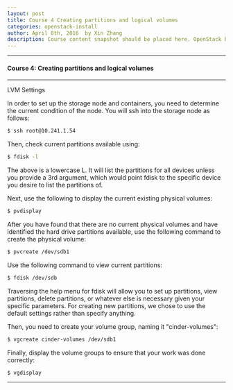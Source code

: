 ```yaml
---
layout: post
title: Course 4 Creating partitions and logical volumes
categories: openstack-install
author: April 8th, 2016  by Xin Zhang
description: Course content snapshot should be placed here. OpenStack began in 2010 as a joint project of Rackspace Hosting and NASA.
---
```


***

#### Course 4: Creating partitions and logical volumes #

* * *

LVM Settings

In order to set up the storage node and containers, you need to determine the current condition of the node. You will ssh into the storage node as follows:

```sh
$ ssh root@10.241.1.54
```

Then, check current partitions available using:

```sh
$ fdisk -l
```

The above is a lowercase L. It will list the partitions for all devices unless you provide a 3rd argument, which would point fdisk to the specific device you desire to list the partitions of.

Next, use the following to display the current existing physical volumes:

```sh
$ pvdisplay
```

After you have found that there are no current physical volumes and have identified the hard drive partitions available, use the following command to create the physical volume:

```sh
$ pvcreate /dev/sdb1
```

Use the following command to view current partitions:

```sh
$ fdisk /dev/sdb
```

Traversing the help menu for fdisk will allow you to set up partitions, view partitions, delete partitions, or whatever else is necessary given your specific parameters. For creating new partitions, we chose to use the default settings rather than specify anything.

  

Then, you need to create your volume group, naming it "cinder-volumes":

```sh
$ vgcreate cinder-volumes /dev/sdb1
```

Finally, display the volume groups to ensure that your work was done correctly:

```sh
$ vgdisplay
```

* * *
